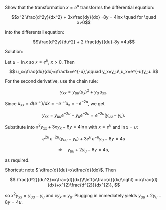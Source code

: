Show that the transformation $x=e^u$ transforms the differential equation:

$$x^2 \frac{d^2y}{dx^2} + 3x\frac{dy}{dx} -8y = 4lnx \quad for \quad x>0$$

into the differentail equation:

$$\frac{d^2y}{du^2} + 2 \frac{dy}{du}-8y =4u$$

Solution:

Let $u=\ln x$ so $x=e^{u}$, $x>0$. Then

$$
u_x=\frac{du}{dx}=\frac1x=e^{-u},\qquad
y_x=y_u\,u_x=e^{-u}y_u.
$$

For the second derivative, use the chain rule:

$$
y_{xx}=y_{uu}(u_x)^2+y_u\,u_{xx}.
$$

Since $u_{xx}=d(e^{-u})/dx=-e^{-u}u_x=-e^{-2u}$, we get

$$
y_{xx}=y_{uu}e^{-2u}-y_u e^{-2u}=e^{-2u}(y_{uu}-y_u).
$$

Substitute into $x^2y_{xx}+3xy_x-8y=4\ln x$ with $x=e^{u}$ and $\ln x=u$:

$$
e^{2u}\,e^{-2u}(y_{uu}-y_u)+3e^{u}\,e^{-u}y_u-8y=4u
$$

$$
\Rightarrow\quad y_{uu}+2y_u-8y=4u,
$$

as required.

Shortcut: note $ \dfrac{d}{du}=x\dfrac{d}{dx}$. Then

$$
\frac{d^2}{du^2}=x\frac{d}{dx}\!\left(x\frac{d}{dx}\right)
= x\frac{d}{dx}+x^{2}\frac{d^{2}}{dx^{2}},
$$

so $x^{2}y_{xx}=y_{uu}-y_u$ and $xy_x=y_u$. Plugging in immediately yields $y_{uu}+2y_u-8y=4u$.
